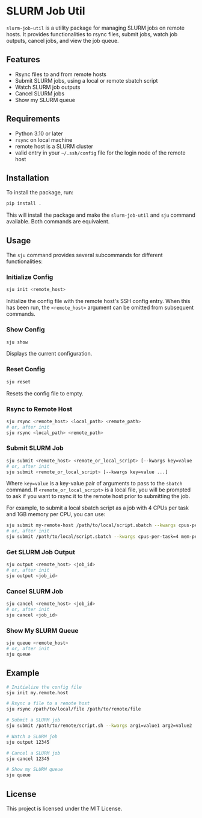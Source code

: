 # SLURM Job Util

`slurm-job-util` is a utility package for managing SLURM jobs on remote hosts. It provides functionalities to rsync files, submit jobs, watch job outputs, cancel jobs, and view the job queue.

## Features

- Rsync files to and from remote hosts
- Submit SLURM jobs, using a local or remote sbatch script
- Watch SLURM job outputs
- Cancel SLURM jobs
- Show my SLURM queue

## Requirements

- Python 3.10 or later
- `rsync` on local machine
- remote host is a SLURM cluster
- valid entry in your `~/.ssh/config` file for the login node of the remote host

## Installation

To install the package, run:

```sh
pip install .
```

This will install the package and make the `slurm-job-util` and `sju` command available.
Both commands are equivalent.

## Usage

The `sju` command provides several subcommands for different functionalities:

### Initialize Config

```sh
sju init <remote_host>
```

Initialize the config file with the remote host's SSH config entry.
When this has been run, the `<remote_host>` argument can be omitted from subsequent commands.

### Show Config

```sh
sju show
```

Displays the current configuration.

### Reset Config

```sh
sju reset
```

Resets the config file to empty.

### Rsync to Remote Host

```sh
sju rsync <remote_host> <local_path> <remote_path>
# or, after init
sju rsync <local_path> <remote_path>
```

### Submit SLURM Job

```sh
sju submit <remote_host> <remote_or_local_script> [--kwargs key=value ...]
# or, after init
sju submit <remote_or_local_script> [--kwargs key=value ...]
```

Where `key=value` is a key-value pair of arguments to pass to the `sbatch` command.
If `<remote_or_local_script>` is a local file, you will be prompted to ask if you want to rsync it to the remote host prior to submitting the job.

For example, to submit a local sbatch script as a job with 4 CPUs per task and 1GB memory per CPU, you can use:

```sh
sju submit my-remote-host /path/to/local/script.sbatch --kwargs cpus-per-task=4 mem-per-cpu=1G
# or, after init
sju submit /path/to/local/script.sbatch --kwargs cpus-per-task=4 mem-per-cpu=1G
```

### Get SLURM Job Output

```sh
sju output <remote_host> <job_id>
# or, after init
sju output <job_id>
```

### Cancel SLURM Job

```sh
sju cancel <remote_host> <job_id>
# or, after init
sju cancel <job_id>
```

### Show My SLURM Queue

```sh
sju queue <remote_host>
# or, after init
sju queue
```

## Example

```sh
# Initialize the config file
sju init my.remote.host

# Rsync a file to a remote host
sju rsync /path/to/local/file /path/to/remote/file

# Submit a SLURM job
sju submit /path/to/remote/script.sh --kwargs arg1=value1 arg2=value2

# Watch a SLURM job
sju output 12345

# Cancel a SLURM job
sju cancel 12345

# Show my SLURM queue
sju queue
```

## License

This project is licensed under the MIT License.
